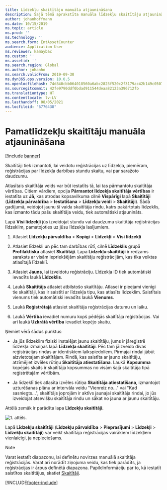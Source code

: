 ```yaml
---
title: Līdzekļu skaitītāju manuāla atjaunināšana
description: Šajā tēmā aprakstīta manuāla līdzekļu skaitītāju atjaunināšana programmā Līdzekļu pārvaldība.
author: johanhoffmann
ms.date: 10/15/2019
ms.topic: article
ms.prod: ''
ms.technology: ''
ms.search.form: EntAssetCounter
audience: Application User
ms.reviewer: kamaybac
ms.custom: ''
ms.assetid: ''
ms.search.region: Global
ms.author: johanho
ms.search.validFrom: 2019-09-30
ms.dyn365.ops.version: 10.0.5
ms.openlocfilehash: 74d840cbb064018560a6abc2823f520c2f3179ac42b149c0507c9421a4e73391
ms.sourcegitcommit: 42fe9790ddf0bdad911544deaa82123a396712fb
ms.translationtype: HT
ms.contentlocale: lv-LV
ms.lasthandoff: 08/05/2021
ms.locfileid: "6776438"
---
```

# <a name="manual-update-of-asset-counters"></a>Pamatlīdzekļu skaitītāju manuāla atjaunināšana

[!include [banner](../../includes/banner.md)]



Skaitītāji tiek izmantoti, lai veidotu reģistrācijas uz līdzekļa, piemēram, reģistrācijas par līdzekļa darbības stundu skaitu, vai par saražoto daudzumu.

Atlasītais skaitītāja veids var būt iestatīts tā, lai tas pārmantotu skaitītāja vērtības. Citiem vārdiem, opcija **Pārmantot līdzekļa skaitītāja vērtības** ir iestatīta uz **Jā**, kas atrodas kopsavilkuma cilnē **Vispārīgi** lapā **Skaitītāji** (**Līdzekļa pārvaldība** > **Iestatīšana** > **Līdzekļu veidi** > **Skaitītāji**). Šādā gadījumā, veidojot jaunu šī vaida skaitītāja rindu, katrs pakārtotais līdzeklis, kas izmanto tādu pašu skaitītāja veidu, tiek automātiski atjaunināts.

Lapā **Visi līdzekļi** jūs izveidojat stundu vai daudzuma skaitītāja reģistrācijas līdzeklim, pamatojoties uz jūsu līdzekļa lasījumiem.

1. Atlasiet **Līdzekļu pārvaldība** > **Kopīgi** > **Līdzekļi** > **Visi līdzekļi**

2. Atlasiet līdzekli un pēc tam darbības rūtī, cilnē **Līdzeklis** grupā **Profilaktiska** atlasiet **Skaitītāji**. Lapā **Līdzekļu skaitītāji** ir redzams saraksts ar visām iepriekšējām skaitītāju reģistrācijām, kas tika veiktas atlasītajā līdzeklī.

3. Atlasiet **Jauns**, lai izveidotu reģistrāciju. Līdzekļa ID tiek automātiski ievadīts laukā **Līdzeklis**.

4. Laukā **Skaitītājs** atlasiet atbilstošo skaitītāju. Atlasei ir pieejami vienīgi tie skaitītāji, kas ir saistīti ar līdzekļa tipu, kas atlasīts līdzeklim. Saistītais vienums tiek automātiski ievadīts laukā **Vienums**.

5. Laukā **Reģistrētajā** atlasiet skaitītāja reģistrācijas datumu un laiku.

6. Laukā **Vērtība** ievadiet numuru kopš pēdējās skaitītāja reģistrācijas. Vai arī laukā **Uzkrātā vērtība** ievadiet kopējo skaitu.

Ņemiet vērā šādus punktus:

- Ja jūs līdzeklim fiziski instalējat jaunu skaitītāju, jums ir jāreģistrē līdzekļa izmaiņas lapā **Līdzekļa skaitītāji**. Pēc tam jāizveido divas reģistrācijas rindas ar identiskiem laikspiedoliem. Pirmajai rindai jābūt aizvietotajam skaitītājam. Rindā, kas saistīta ar jauno skaitītāju, atzīmējiet izvēles rūtiņu **Skaitītāja atiestatīšana**. Laukā **Kopsumma** kopējais skaits ir skaitītāja kopsummas no visām šajā skaitītāja tipā reģistrētajām vērtībām.

- Ja līdzeklī tiek atlasīta izvēles rūtiņa **Skaitītāja atiestatīšana**, izmantojot uzturēšanas plānu ar intervāla veidu "Vienreiz no..." vai "Kad sasniegts...", skaitītājs joprojām ir aktīvs jaunajai skaitītāja rindai, jo jūs izveidojat atsevišķu skaitītāja rindu un sākat no jauna ar jaunu skaitītāju.

Attēlā zemāk ir parādīta lapa **Līdzekļu skaitītāji**.

![1. attēls.](media/11-work-orders.png)

Lapā **Līdzekļu skaitītāji** (**Līdzekļu pārvaldība** > **Pieprasījumi** > **Līdzekļi** > **Līdzekļu skaitītāji**) var veikt skaitītāja reģistrācijas vairākiem līdzekļiem vienlaicīgi, ja nepieciešams.

>[!NOTE]
>Varat iestatīt diapazonu, lai definētu novirzes manuālā skaitītāja reģistrācijās. Varat arī norādīt ziņojuma veidu, kas tiek parādīts, ja reģistrācijas ir ārpus definētā diapazona. Papildinformāciju par to, kā iestatīt saistītos skaitītājus, skatiet [Skaitītāji](../setup-for-objects/counters.md).



[!INCLUDE[footer-include](../../../includes/footer-banner.md)]